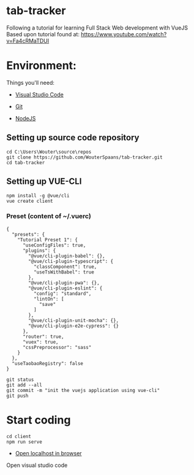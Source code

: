 # tab-tracker
Following a tutorial for learning Full Stack Web development with VueJS
Based upon tutorial found at: https://www.youtube.com/watch?v=Fa4cRMaTDUI

# Environment:

Things you'll need:

* [Visual Studio Code](https://code.visualstudio.com/docs/?dv=win)

* [Git](https://git-scm.com/book/en/v2/Getting-Started-Installing-Git)

* [NodeJS](https://nodejs.org/en/download/)


## Setting up source code repository
```
cd C:\Users\Wouter\source\repos
git clone https://github.com/WouterSpaans/tab-tracker.git
cd tab-tracker
```

## Setting up VUE-CLI
```
npm install -g @vue/cli
vue create client
```

### Preset (content of ~/.vuerc)
```
{
  "presets": {    
    "Tutorial Preset 1": {
      "useConfigFiles": true,
      "plugins": {
        "@vue/cli-plugin-babel": {},
        "@vue/cli-plugin-typescript": {
          "classComponent": true,
          "useTsWithBabel": true
        },
        "@vue/cli-plugin-pwa": {},
        "@vue/cli-plugin-eslint": {
          "config": "standard",
          "lintOn": [
            "save"
          ]
        },
        "@vue/cli-plugin-unit-mocha": {},
        "@vue/cli-plugin-e2e-cypress": {}
      },
      "router": true,
      "vuex": true,
      "cssPreprocessor": "sass"
    }
  },
  "useTaobaoRegistry": false
}
```

```
git status
git add --all
git commit -m "init the vuejs application using vue-cli"
git push
```

# Start coding
```
cd client
npm run serve
```
* [Open localhost in browser](http://localhost:8080/#/)

Open visual studio code